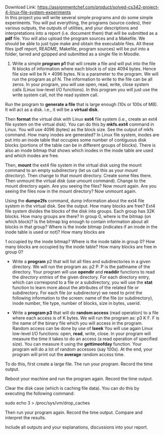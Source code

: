 Download Link: https://assignmentchef.com/product/solved-cs342-project-4-linux-file-system-experiments
<br>
In this project you will write several simple programs and do some simple experiments. You will put everything, the programs (source codes), their various outputs, the outputs of utilities, and your descriptions and interpretations into a report (i.e. document them) that will be submitted as a <strong>pdf</strong> file. You will also upload the program sources and a Makefile. We should be able to just type make and obtain the executable files. All these files (pdf report, README, Makefile, program sources) will be put into a folder, tarred and gzipped and submitted as a single file in Moodle.




1) Write a simple <strong>program</strong> <strong>p1</strong> that will create a file and will put into the file N blocks of information where each block is of size 4094 bytes. Hence file size will be N * 4096 bytes. N is a parameter to the  program. We will run the program as p1 N. The information to write to the file can be all zeros. In your program, you will use open, read, write, close  system calls (Linux low-level I/O functions). In this program you will just use the write system call, not the read system call.




Run the program to <strong>generate a file</strong> that is large enough (10s or 100s of MB). It will act as a disk. i.e.,  it will be a <strong>virtual disk</strong>.




Then <strong>format</strong> the virtual disk with Linux <strong>ext4</strong> file system (i.e., create an ext4 file system on the virtual disk). You can do this by <strong>mkfs.ext4</strong> command in Linux.  You will use  4096 (bytes) as the block size. See the output of mkfs command. How many inodes are generated?  In Linux file system,  inodes  are put into an inode table that occupies some number of contiguous disk blocks (portions of the table can be in different groups of blocks). There is also an inode bitmap that shows which inodes in the inode table are used and which inodes are free.




Then, <strong>mount</strong> the ext4 file system in the virtual disk using the mount command to an empty subdirectory (let us call this as your <em>mount directory</em>). Then change to that mount directory. Create some files there. Then unmount the virtual disk (use umount command). Change to the mount directory again.  Are you seeing the files? Now mount again. Are you seeing the files now in the mount directory? Now unmount again.




Using the <strong>dumpe2fs</strong> command, dump information about the ext4 file system in the virtual disk. See the output. How many blocks are free?  Ext4 file system divides the blocks of the disk into groups. Each group has 32K blocks. How many groups are there? In group 0, where is the bitmap (on which block)? Is the bitmap big enough to contain information about all blocks in that group? Where is the inode bitmap (indicates if an inode in the inode table is used or not)? How many blocks are

1          occupied by the inode bitmap? Where is the inode table in group 0? How many blocks are occupied by the inode table? How many blocks are free in group 0?




<ul>

 <li>Write a <strong>program</strong> p2 that will list all files and subdirectories in a given directory. We will run the program as: p2 P. P is the pathname of the directory. Your program will use <strong>opendir</strong> and <strong>readdir</strong> functions to read the <em>directory entries</em> of the given directory. For each directory entry,  which can correspond to a file or a subdirectory, you will use the <strong>stat</strong> function to learn more about the attributes of the related file or subdirectory. For each file (or subdirectory) we need to print the following information to the screen: name of the file (or subdirectory), inode number, file type, number of blocks, size in bytes, userid.</li>

</ul>




<ul>

 <li>Write a <strong>program p3</strong> that will do <strong>random access</strong> (read operation) to a file where each access is of K bytes. We will run the program as: p3 K F. F is the name of the binary file which you will access in the program. Random access can be done by use of <strong>lseek</strong> You will use again Linux low-level I/O functions: open, <strong>read</strong>, write, close.  In your program will measure the time it takes to do an access (a read operation of specified size). You can measure it using the <strong>gettimeofday</strong> function. Your program will do a lot of  random accesses (say 100s). At the end, your program will print out the <strong>average</strong> random access time.</li>

</ul>




To do this, first create a large file. The run your program. Record the time output.




Reboot your machine and run the program again. Record the time output.




Clear the disk case (which is caching file data). You can do this by executing the following command:

sudo  echo  3     &gt;     /proc/sys/vm/drop_caches




Then run your program again. Record the time output.  Compare and interpret the results.




Include all outputs and your explanations, discussions into your report.


